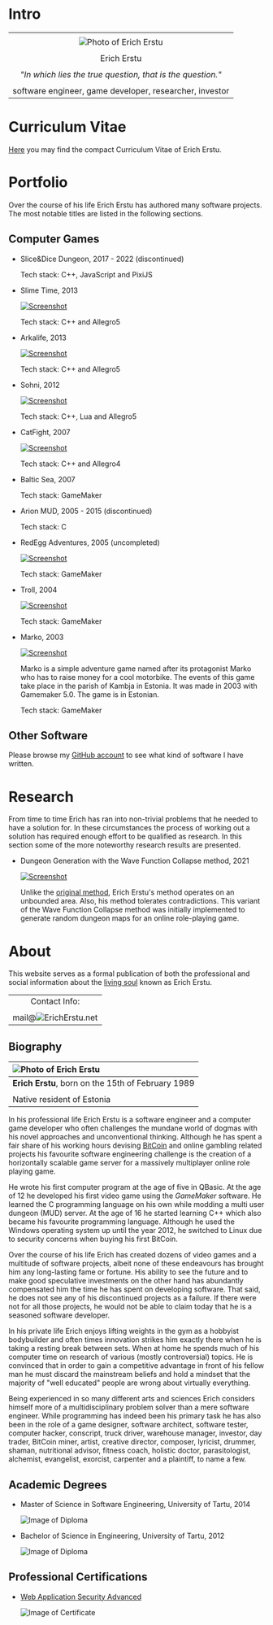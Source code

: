 # Intro ########################################################################

|                                                                              |
| :--------------------------------------------------------------------------: |
|                                                                              |
|        ![Photo of Erich Erstu](./gfx/intro.jpg "Photo of Erich Erstu")       |
|                                                                              |
|                                  Erich Erstu                                 |
|                                                                              |
|          _"In which lies the true question, that is the question."_          |
|                                                                              |
|            software engineer, game developer, researcher, investor           |


# Curriculum Vitae #############################################################

[Here][ref-4] you may find the compact Curriculum Vitae of Erich Erstu.


# Portfolio ####################################################################

Over the course of his life Erich Erstu has authored many software projects. The
most notable titles are listed in the following sections.


## Computer Games ##############################################################

  * Slice&Dice Dungeon, 2017 - 2022 (discontinued)

    Tech stack: C++, JavaScript and PixiJS

  * Slime Time, 2013

    [![Screenshot](http://img.youtube.com/vi/VnNAKc0Hgq8/0.jpg)](
        http://www.youtube.com/watch?v=VnNAKc0Hgq8
        "Screen recording from the Slime Time game"
    )

    Tech stack: C++ and Allegro5

  * Arkalife, 2013

    [![Screenshot](http://img.youtube.com/vi/w1lwSB0vhkc/0.jpg)](
        http://www.youtube.com/watch?v=w1lwSB0vhkc
        "Screen recording from the Arkalife game"
    )

    Tech stack: C++ and Allegro5

  * Sohni, 2012

    [![Screenshot](http://img.youtube.com/vi/y3saE9PRqLQ/0.jpg)](
        http://www.youtube.com/watch?v=y3saE9PRqLQ
        "Screen recording from the Sohni game"
    )

    Tech stack: C++, Lua and Allegro5

  * CatFight, 2007

    [![Screenshot](http://img.youtube.com/vi/GJkf9_6f35Q/0.jpg)](
        http://www.youtube.com/watch?v=GJkf9_6f35Q
        "Screen recording from the CatFight game"
    )

    Tech stack: C++ and Allegro4

  * Baltic Sea, 2007

    Tech stack: GameMaker

  * Arion MUD, 2005 - 2015 (discontinued)

    Tech stack: C

  * RedEgg Adventures, 2005 (uncompleted)

    [![Screenshot](http://img.youtube.com/vi/t3zZmQaDeV8/0.jpg)](
        http://www.youtube.com/watch?v=t3zZmQaDeV8
        "Screen recording from the RedEgg Adventures game"
    )

    Tech stack: GameMaker

  * Troll, 2004

    [![Screenshot](http://img.youtube.com/vi/zk1KSSgP9M8/0.jpg)](
        http://www.youtube.com/watch?v=zk1KSSgP9M8
        "Screen recording from the Troll game"
    )

    Tech stack: GameMaker

  * Marko, 2003

    [![Screenshot](http://img.youtube.com/vi/J5eU0AF5HDg/0.jpg)](
        http://www.youtube.com/watch?v=J5eU0AF5HDg
        "Screen recording from the Marko game"
    )

    Marko is a simple adventure game named after its protagonist Marko who has
    to raise money for a cool motorbike. The events of this game take place in
    the parish of Kambja in Estonia. It was made in 2003 with Gamemaker 5.0. The
    game is in Estonian.

    Tech stack: GameMaker


## Other Software ##############################################################

Please browse my [GitHub account][ref-5] to see what kind of software I have
written.


# Research #####################################################################

From time to time Erich has ran into non-trivial problems that he needed to have
a solution for. In these circumstances the process of working out a solution has
required enough effort to be qualified as research. In this section some of the
more noteworthy research results are presented.

  * Dungeon Generation with the Wave Function Collapse method, 2021

    [![Screenshot](http://img.youtube.com/vi/tWz_TTOCEdQ/0.jpg)](
        http://www.youtube.com/watch?v=tWz_TTOCEdQ
        "Screen recording from the Wave Function Collapse demo"
    )

    Unlike the [original method][ref-6], Erich Erstu's method operates on an
    unbounded area. Also, his method tolerates contradictions. This variant of
    the Wave Function Collapse method was initially implemented to generate
    random dungeon maps for an online role-playing game.


# About ########################################################################

This website serves as a formal publication of both the professional and social
information about the [living soul][ref-1] known as Erich Erstu.

|                                                                              |
| :--------------------------------------------------------------------------: |
|                                Contact Info:                                 |
|                                                                              |
|         mail@![ErichErstu.net](./gfx/domain-name.png "Domain name")          |


## Biography ###################################################################

| ![Photo of Erich Erstu](./gfx/biography.jpg "Photo of Erich Erstu")          |
| :--------------------------------------------------------------------------- |
| **Erich Erstu**, born on the 15th of February 1989                           |
|                                                                              |
| Native resident of Estonia                                                   |

In his professional life Erich Erstu is a software engineer and a computer game
developer who often challenges the mundane world of dogmas with his novel
approaches and unconventional thinking. Although he has spent a fair share of
his working hours devising [BitCoin][ref-2] and online gambling related projects
his favourite software engineering challenge is the creation of a horizontally
scalable game server for a massively multiplayer online role playing game.

He wrote his first computer program at the age of five in QBasic. At the age of
12 he developed his first video game using the _GameMaker_ software. He learned
the C programming language on his own while modding a multi user dungeon (MUD)
server. At the age of 16 he started learning C++ which also became his favourite
programming language. Although he used the Windows operating system up until the
year 2012, he switched to Linux due to security concerns when buying his first
BitCoin.

Over the course of his life Erich has created dozens of video games and a
multitude of software projects, albeit none of these endeavours has brought him
any long-lasting fame or fortune. His ability to see the future and to make good
speculative investments on the other hand has abundantly compensated him the
time he has spent on developing software. That said, he does not see any of his
discontinued projects as a failure. If there were not for all those projects, he
would not be able to claim today that he is a seasoned software developer.

In his private life Erich enjoys lifting weights in the gym as a hobbyist
bodybuilder and often times innovation strikes him exactly there when he is
taking a resting break between sets. When at home he spends much of his computer
time on research of various (mostly controversial) topics. He is convinced that
in order to gain a competitive advantage in front of his fellow man he must
discard the mainstream beliefs and hold a mindset that the majority of "well
educated" people are wrong about virtually everything.

Being experienced in so many different arts and sciences Erich considers himself
more of a multidisciplinary problem solver than a mere software engineer. While
programming has indeed been his primary task he has also been in the role of a
game designer, software architect, software tester, computer hacker, conscript,
truck driver, warehouse manager, investor, day trader, BitCoin miner, artist,
creative director, composer, lyricist, drummer, shaman, nutritional advisor,
fitness coach, holistic doctor, parasitologist, alchemist, evangelist, exorcist,
carpenter and a plaintiff, to name a few.


## Academic Degrees ############################################################

  * Master of Science in Software Engineering, University of Tartu, 2014

    ![Image of Diploma](./gfx/diploma-msc.jpg "Master's Diploma")


  * Bachelor of Science in Engineering, University of Tartu, 2012

    ![Image of Diploma](./gfx/diploma-bsc.jpg "Bachelor's Diploma")


## Professional Certifications #################################################

  * [Web Application Security Advanced][ref-3]

    ![Image of Certificate](./gfx/cert-wasa.jpg "Certificate of Completion")


[ref-1]: https://www.biblegateway.com/passage/?search=Genesis+2%3A7&version=KJV
        "Reference to Genesis 2:7"
[ref-2]: https://papers.ssrn.com/sol3/papers.cfm?abstract_id=3440802
        "BitCoin Whitepaper by Craig Wright"
[ref-3]: http://www.clarifiedsecurity.com/web-application-security-training/
[ref-4]: ../cv/cv.pdf
        "Curriculum Vitae of Erich Erstu in PDF"
[ref-5]: https://github.com/1Hyena
        "GitHub account of Erich Erstu"
[ref-6]: https://github.com/mxgmn/WaveFunctionCollapse
        "GitHub page of the WaveFunctionCollapse project"

